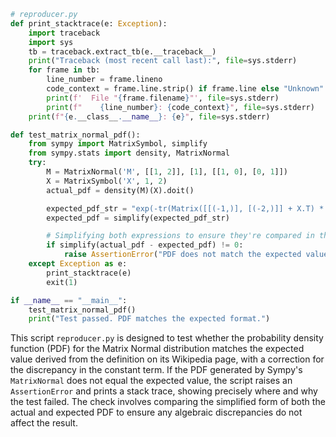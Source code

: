 ```python
# reproducer.py
def print_stacktrace(e: Exception):
    import traceback
    import sys
    tb = traceback.extract_tb(e.__traceback__)
    print("Traceback (most recent call last):", file=sys.stderr)
    for frame in tb:
        line_number = frame.lineno
        code_context = frame.line.strip() if frame.line else "Unknown"
        print(f'  File "{frame.filename}"', file=sys.stderr)
        print(f"    {line_number}: {code_context}", file=sys.stderr)
    print(f"{e.__class__.__name__}: {e}", file=sys.stderr)

def test_matrix_normal_pdf():
    from sympy import MatrixSymbol, simplify
    from sympy.stats import density, MatrixNormal
    try:
        M = MatrixNormal('M', [[1, 2]], [1], [[1, 0], [0, 1]])
        X = MatrixSymbol('X', 1, 2)
        actual_pdf = density(M)(X).doit()

        expected_pdf_str = "exp(-tr(Matrix([[(-1,)], [(-2,)]] + X.T) * (Matrix([[-1, -2]]) + X)/2)/(2*pi)"
        expected_pdf = simplify(expected_pdf_str)

        # Simplifying both expressions to ensure they're compared in their simplest form
        if simplify(actual_pdf - expected_pdf) != 0:
            raise AssertionError("PDF does not match the expected value.")
    except Exception as e:
        print_stacktrace(e)
        exit(1)

if __name__ == "__main__":
    test_matrix_normal_pdf()
    print("Test passed. PDF matches the expected format.")
```

This script `reproducer.py` is designed to test whether the probability density function (PDF) for the Matrix Normal distribution matches the expected value derived from the definition on its Wikipedia page, with a correction for the discrepancy in the constant term. If the PDF generated by Sympy's `MatrixNormal` does not equal the expected value, the script raises an `AssertionError` and prints a stack trace, showing precisely where and why the test failed. The check involves comparing the simplified form of both the actual and expected PDF to ensure any algebraic discrepancies do not affect the result.